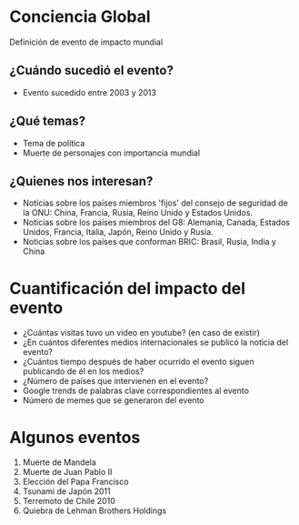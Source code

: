 Conciencia Global
==================

Definición de evento de impacto mundial

¿Cuándo sucedió el evento?
---------

* Evento sucedido entre 2003 y 2013

¿Qué temas?
------
* Tema de política
* Muerte de personajes con importancia mundial


¿Quienes nos interesan?
---------
* Noticias sobre los países miembros 'fijos' del consejo de seguridad de la ONU: China, Francia, Rusia, Reino Unido y Estados Unidos.
* Noticias sobre los países miembros del G8: Alemania, Canada, Estados Unidos, Francia, Italia, Japón, Reino Unido y Rusia.
* Noticias sobre los países que conforman BRIC: Brasil, Rusia, India y China


Cuantificación del impacto del evento
======================================
* ¿Cuántas visitas tuvo un video en youtube? (en caso de existir)
* ¿En cuántos diferentes medios internacionales se publicó la noticia del evento?
* ¿Cuántos tiempo después de haber ocurrido el evento siguen publicando de él en los medios? 
* ¿Número de países que intervienen en el evento?
* Google trends de palabras clave correspondientes al evento  
* Número de memes que se generaron del evento 




Algunos eventos
================
1. Muerte de Mandela 
2. Muerte de Juan Pablo II
3. Elección del Papa Francisco
4. Tsunami de Japón 2011
5. Terremoto de Chile 2010
6. Quiebra de Lehman Brothers Holdings

